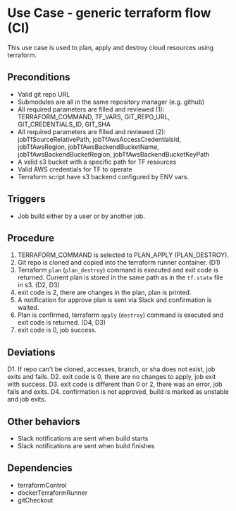 # Use Case - generic terraform flow (CI)

This use case is used to plan, apply and destroy cloud resources using terraform.


## Preconditions

- Valid git repo URL
- Submodules are all in the same repository manager (e.g. github)
- All required parameters are filled and reviewed (1): TERRAFORM_COMMAND, TF_VARS, GIT_REPO_URL, GIT_CREDENTIALS_ID, GIT_SHA
- All required parameters are filled and reviewed (2): jobTfSourceRelativePath, jobTfAwsAccessCredentialsId, jobTfAwsRegion, jobTfAwsBackendBucketName, jobTfAwsBackendBucketRegion, jobTfAwsBackendBucketKeyPath
- A valid s3 bucket with a specific path for TF resources
- Valid AWS credentials for TF to operate
- Terraform script have s3 backend configured by ENV vars.

## Triggers

- Job build either by a user or by another job.


## Procedure

1. TERRAFORM_COMMAND is selected to PLAN_APPLY (PLAN_DESTROY).
2. Git repo is cloned and copied into the terraform runner container. (D1)
3. Terraform `plan` (`plan_destroy`) command is executed and exit code is returned. Current plan is stored in the same path as in the `tf.state` file in s3. (D2, D3)
4. exit code is 2, there are changes in the plan, plan is printed.
5. A notification for approve plan is sent via Slack and confirmation is waited.
6. Plan is confirmed, terraform `apply` (`destroy`) command is executed and exit code is returned. (D4, D3)
7. exit code is 0, job success.


## Deviations

D1. If repo can't be cloned, accesses, branch, or sha does not exist, job exits and fails.
D2. exit code is 0, there are no changes to apply, job exit with success.
D3. exit code is different than 0 or 2, there was an error, job fails and exits.
D4. confirmation is not approved, build is marked as unstable and job exits.


## Other behaviors

- Slack notifications are sent when build starts
- Slack notifications are sent when build finishes


## Dependencies

- terraformControl
- dockerTerraformRunner
- gitCheckout
